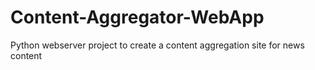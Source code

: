 # Content-Aggregator-WebApp
Python webserver project to create a content aggregation site for news content

